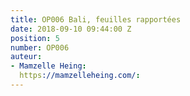 ```yaml
---
title: OP006 Bali, feuilles rapportées
date: 2018-09-10 09:44:00 Z
position: 5
number: OP006
auteur:
- Mamzelle Heing: 
  https://mamzelleheing.com/: 
---
```


